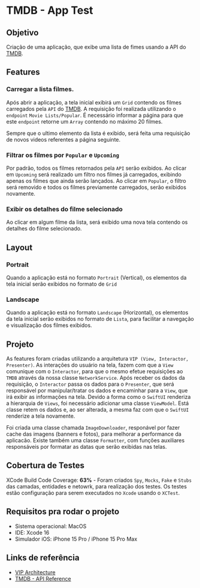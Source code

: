 # TMDB - App Test

## Objetivo
Criação de uma aplicação, que exibe uma lista de fimes usando a API do [TMDB]().

## Features
### Carregar a lista filmes.
Após abrir a aplicação, a tela inicial exibirá um `Grid` contendo os filmes carregados pela `API` do [TMDB](). A requisição foi realizada utilizando o `endpoint` `Movie Lists/Popular`. É necessário informar a página para que este `endpoint` retorne um `Array` contendo no máximo 20 filmes.

Sempre que o ultimo elemento da lista é exibido, será feita uma requisição de novos videos referentes a página seguinte.

### Filtrar os filmes por `Popular` e `Upcoming`
Por padrão, todos os filmes retornados pela `API` serão exibidos. Ao clicar em `Upcoming` será realizado um filtro nos filmes já carregados, exibindo apenas os filmes que ainda serão lançados. Ao clicar em `Popular`, o filtro será removido e todos os filmes previamente carregados, serão exibidos novamente.

### Exibir os detalhes do filme selecionado
Ao clicar em algum filme da lista, será exibido uma nova tela contendo os detalhes do filme selecionado.

## Layout
### Portrait
Quando a aplicação está no formato `Portrait` (Vertical), os elementos da tela inicial serão exibidos no formato de `Grid`

<!-- Adicionar grid com as telas em portrait aqui -->

### Landscape
Quando a aplicação está no formato `Landscape` (Horizontal), os elementos da tela inicial serão exibidos no formato de `Lista`, para facilitar a navegação e visualização dos filmes exibidos.

<!-- Adicionar grid com as telas em landscape aqui -->

## Projeto
As features foram criadas utilizando a arquitetura `VIP (View, Interactor, Presenter)`. As interações do usuário na tela, fazem com que a `View` comunique com o `Interactor`, para que o mesmo efetue requisições ao `TMDB` através da nossa classe `NetworkService`. Após receber os dados da requisição, o `Interactor` passa os dados para o `Presenter`, que será responsável por manipular/tratar os dados e encaminhar para a `View`, que irá exibir as informações na tela. Devido a forma como o `SwiftUI` renderiza a hierarquia de `Views`, foi necessário adicionar uma classe `ViewModel`. Está classe retem os dados e, ao ser alterada, a mesma faz com que o `SwiftUI` renderize a tela novamente.

<!-- Adicionar a imagem com o fluxo do VIP -->

Foi criada uma classe chamada `ImageDownloader`, responável por fazer cache das imagens (banners e fotos), para melhorar a performance da aplicacão. Existe também uma classe `Formatter`, com funções auxiliares responsáveis por formatar as datas que serão exibidas nas telas.

## Cobertura de Testes
XCode Build Code Coverage: **63%** - Foram criados `Spy`, `Mocks`, `Fake` e `Stubs` das camadas, entidades e netowrk, para realização dos testes. Os testes estão configuração para serem executados no `Xcode` usando o `XCTest`.

## Requisitos pra rodar o projeto
- Sistema operacional: MacOS
- IDE: Xcode 16
- Simulador iOS: iPhone 15 Pro / iPhone 15 Pro Max

## Links de referência
- [VIP Architecture](https://medium.com/@aldo.vernando/vip-clean-architecture-in-swiftui-51673a01d24e)
- [TMDB - API Reference](https://developer.themoviedb.org/reference/intro/getting-started)